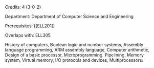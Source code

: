 Credits: 4 (3-0-2)

Department: Department of Computer Science and Engineering

Prerequisites: [[ELL201]]

Overlaps with: ELL305

History of computers, Boolean logic and number systems, Assembly language programming, ARM assembly language, Computer arithmetic, Design of a basic processor, Microprogramming, Pipelining, Memory system, Virtual memory, I/O protocols and devices, Multiprocessors.